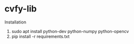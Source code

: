 # cvfy-lib

Installation

1. sudo apt install python-dev python-numpy python-opencv
2. pip install -r requirements.txt
